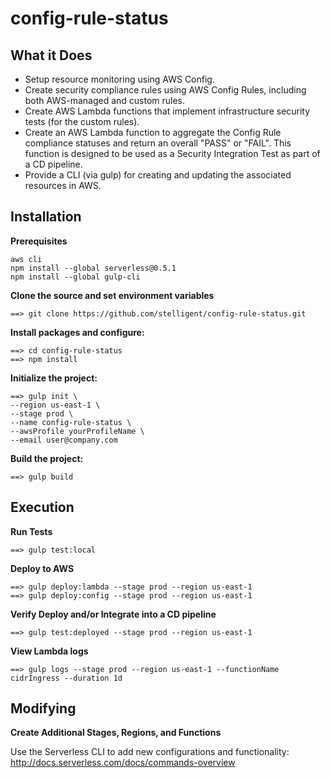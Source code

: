 # config-rule-status

## What it Does
- Setup resource monitoring using AWS Config.
- Create security compliance rules using AWS Config Rules, including both AWS-managed and custom rules.
- Create AWS Lambda functions that implement infrastructure security tests (for the custom rules).
- Create an AWS Lambda function to aggregate the Config Rule compliance statuses and return an overall "PASS" or "FAIL".  This function is designed to be used as a Security Integration Test as part of a CD pipeline.
- Provide a CLI (via gulp) for creating and updating the associated resources in AWS.

## Installation
**Prerequisites**
```
aws cli
npm install --global serverless@0.5.1
npm install --global gulp-cli

```

**Clone the source and set environment variables**
```
==> git clone https://github.com/stelligent/config-rule-status.git
```

**Install packages and configure:**
```
==> cd config-rule-status
==> npm install
```

**Initialize the project:**
```
==> gulp init \
--region us-east-1 \
--stage prod \
--name config-rule-status \
--awsProfile yourProfileName \
--email user@company.com
```

**Build the project:**
```
==> gulp build
```

## Execution

**Run Tests**
```
==> gulp test:local
```

**Deploy to AWS**
```
==> gulp deploy:lambda --stage prod --region us-east-1
==> gulp deploy:config --stage prod --region us-east-1
```

**Verify Deploy and/or Integrate into a CD pipeline**
```
==> gulp test:deployed --stage prod --region us-east-1
```

**View Lambda logs**
```
==> gulp logs --stage prod --region us-east-1 --functionName cidrIngress --duration 1d
```

## Modifying

**Create Additional Stages, Regions, and Functions**

Use the Serverless CLI to add new configurations and functionality:
http://docs.serverless.com/docs/commands-overview
